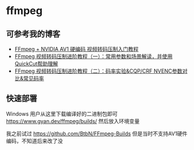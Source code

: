 # ffmpeg

## 可参考我的博客

- [FFmpeg + NVIDIA AV1 硬编码 视频转码压制入门教程](https://www.blueskyxn.com/202301/6785.html)
- [FFmpeg 视频转码压制进阶教程（一）：常用参数和场景解读，并使用QuickCut帮助理解](https://www.blueskyxn.com/202301/6798.html)
- [FFmpeg 视频转码压制进阶教程（二）：码率实验&CQP/CRF NVENC参数对比&常见码率](https://www.blueskyxn.com/202301/6814.html)

## 快速部署

Windows 用户从这里下载编译好的二进制包即可  https://www.gyan.dev/ffmpeg/builds/ 然后放入环境变量

我之前试过 https://github.com/BtbN/FFmpeg-Builds 但是当时不支持AV1硬件编码，不知道后来改了没